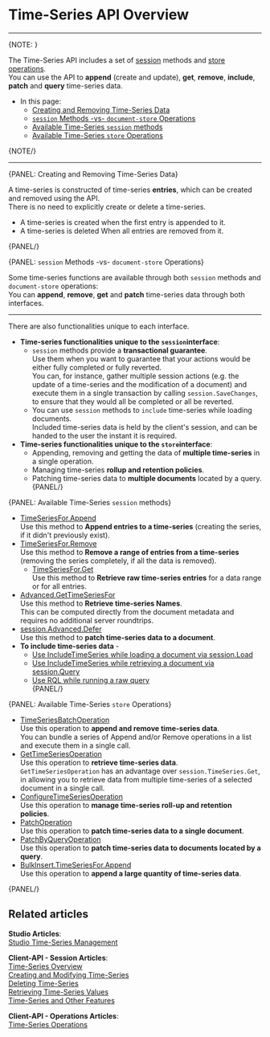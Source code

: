 ﻿# Time-Series API Overview
---

{NOTE: }

The Time-Series API includes a set of [session](../../../client-api/session/what-is-a-session-and-how-does-it-work) 
methods and [store](../../../client-api/what-is-a-document-store) 
[operations](../../../client-api/operations/what-are-operations).  
You can use the API to **append** (create and update), **get**, 
**remove**, **include**, **patch** and **query** time-series data.  

* In this page:  
  * [Creating and Removing Time-Series Data](../../../document-extensions/timeseries/client-api/api-overview#creating-and-removing-time-series-data)  
  * [`session` Methods -vs- `document-store` Operations](../../../document-extensions/timeseries/client-api/api-overview#session-methods--vs--document-store-operations)  
  * [Available Time-Series `session` methods](../../../document-extensions/timeseries/client-api/api-overview#available-time-series-session-methods)  
  * [Available Time-Series `store` Operations](../../../document-extensions/timeseries/client-api/api-overview#available-time-series-store-operations)  

{NOTE/}

---

{PANEL: Creating and Removing Time-Series Data}

A time-series is constructed of time-series **entries**, which can 
be created and removed using the API.  
There is no need to explicitly create or delete a time-series.  

* A time-series is created when the first entry is appended to it.  
* A time-series is deleted When all entries are removed from it.  

{PANEL/}

{PANEL: `session` Methods -vs- `document-store` Operations}

Some time-series functions are available through both `session` methods 
and `document-store` operations:  
You can **append**, **remove**, **get** and **patch** time-series data 
through both interfaces.  

---

There are also functionalities unique to each interface.  

* **Time-series functionalities unique to the `session`interface**:  
   * `session` methods provide a **transactional guarantee**.  
     Use them when you want to guarantee that your actions would 
     be either fully completed or fully reverted.  
     You can, for instance, gather multiple session actions 
     (e.g. the update of a time-series and the modification 
     of a document) and execute them in a single transaction 
     by calling `session.SaveChanges`, to ensure that they 
     would all be completed or all be reverted.  
   * You can use `session` methods to `include` time-series while 
     loading documents.  
     Included time-series data is held by the client's session, 
     and can be handed to the user the instant it is required.  
* **Time-series functionalities unique to the `store`interface**:  
   * Appending, removing and getting the data of **multiple time-series** 
     in a single operation.  
   * Managing time-series **rollup and retention policies**.  
   * Patching time-series data to **multiple documents** located 
     by a query.  
{PANEL/}

{PANEL: Available Time-Series `session` methods}

* [TimeSeriesFor.Append](../../../document-extensions/timeseries/client-api/session-methods/append-ts-data)  
  Use this method to **Append entries to a time-series** 
  (creating the series, if it didn't previously exist).  
* [TimeSeriesFor.Remove](../../../document-extensions/timeseries/client-api/session-methods/remove-ts-data)  
  Use this method to **Remove a range of entries from a time-series** 
  (removing the series completely, if all the data is removed).  
  * [TimeSeriesFor.Get](../../../document-extensions/timeseries/client-api/session-methods/get-ts-data/get-ts-entries)  
  Use this method to **Retrieve raw time-series entries** 
  for a data range or for all entries.  
* [Advanced.GetTimeSeriesFor](../../../document-extensions/timeseries/client-api/session-methods/get-ts-data/get-ts-names)  
  Use this method to **Retrieve time-series Names**.  
  This can be computed directly from the document metadata and requires no 
  additional server roundtrips.  
* [session.Advanced.Defer](../../../document-extensions/timeseries/client-api/session-methods/patch-ts-data)  
  Use this method to **patch time-series data to a document**.  
* **To include time-series data** -  
   * [Use IncludeTimeSeries while loading a document via session.Load](../../../document-extensions/timeseries/client-api/session-methods/include-ts-data/with-session-load)  
   * [Use IncludeTimeSeries while retrieving a document via session.Query](../../../document-extensions/timeseries/client-api/session-methods/include-ts-data/with-session-query)  
   * [Use RQL while running a raw query](../../../document-extensions/timeseries/client-api/session-methods/include-ts-data/with-raw-queries)  
{PANEL/}

{PANEL: Available Time-Series `store` Operations}

* [TimeSeriesBatchOperation](../../../document-extensions/timeseries/client-api/store-operations/append-and-remove-TS-data)  
  Use this operation to **append and remove time-series data**.  
  You can bundle a series of Append and/or Remove operations in a list and 
  execute them in a single call.  
* [GetTimeSeriesOperation](../../../document-extensions/timeseries/client-api/store-operations/get-TS-data)  
  Use this operation to **retrieve time-series data**.  
  `GetTimeSeriesOperation` has an advantage over `session.TimeSeries.Get`, in allowing 
  you to retrieve data from multiple time-series of a selected document in a single call.  
* [ConfigureTimeSeriesOperation](../../../document-extensions/timeseries/rollup-and-retention)  
  Use this operation to **manage time-series roll-up and retention policies**.  
* [PatchOperation](../../../document-extensions/timeseries/client-api/store-operations/patch-TS-data/patch-a-document)  
  Use this operation to **patch time-series data to a single document**.  
* [PatchByQueryOperation](../../../document-extensions/timeseries/client-api/store-operations/patch-TS-data/patch-queried-documents)  
  Use this operation to **patch time-series data to documents located 
  by a query**.  
* [BulkInsert.TimeSeriesFor.Append](../../../document-extensions/timeseries/client-api/store-operations/bulk-ts-operations/append-ts-data-in-bulk)  
  Use this operation to **append a large quantity of time-series data**.  

{PANEL/}

## Related articles
**Studio Articles**:  
[Studio Time-Series Management]()  

**Client-API - Session Articles**:  
[Time-Series Overview]()  
[Creating and Modifying Time-Series]()  
[Deleting Time-Series]()  
[Retrieving Time-Series Values]()  
[Time-Series and Other Features]()  

**Client-API - Operations Articles**:  
[Time-Series Operations]()  
